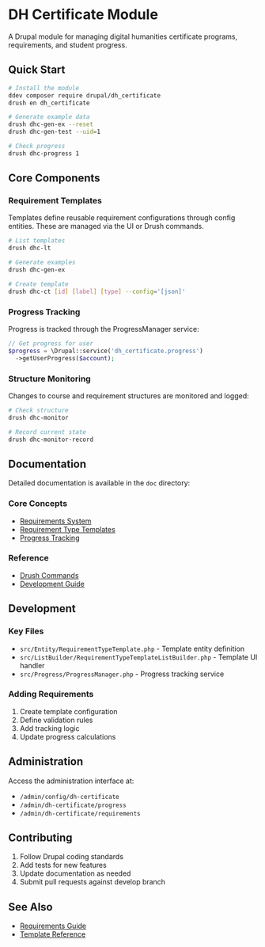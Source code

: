 # DH Certificate Module

A Drupal module for managing digital humanities certificate programs, requirements, and student progress.

## Quick Start

```bash
# Install the module
ddev composer require drupal/dh_certificate
drush en dh_certificate

# Generate example data
drush dhc-gen-ex --reset
drush dhc-gen-test --uid=1

# Check progress
drush dhc-progress 1
```

## Core Components

### Requirement Templates
Templates define reusable requirement configurations through config entities. These 
are managed via the UI or Drush commands.

```bash
# List templates
drush dhc-lt

# Generate examples
drush dhc-gen-ex

# Create template
drush dhc-ct [id] [label] [type] --config='[json]'
```

### Progress Tracking
Progress is tracked through the ProgressManager service:

```php
// Get progress for user
$progress = \Drupal::service('dh_certificate.progress')
  ->getUserProgress($account);
```

### Structure Monitoring 
Changes to course and requirement structures are monitored and logged:

```bash
# Check structure
drush dhc-monitor

# Record current state
drush dhc-monitor-record
```

## Documentation

Detailed documentation is available in the `doc` directory:

### Core Concepts
- [Requirements System](doc/requirements.md)
- [Requirement Type Templates](doc/requirement-templates.md)
- [Progress Tracking](doc/progress.md)

### Reference
- [Drush Commands](doc/drush.md)
- [Development Guide](doc/development.md)

## Development

### Key Files
- `src/Entity/RequirementTypeTemplate.php` - Template entity definition
- `src/ListBuilder/RequirementTypeTemplateListBuilder.php` - Template UI handler
- `src/Progress/ProgressManager.php` - Progress tracking service

### Adding Requirements
1. Create template configuration
2. Define validation rules
3. Add tracking logic
4. Update progress calculations

## Administration

Access the administration interface at:
- `/admin/config/dh-certificate`
- `/admin/dh-certificate/progress`
- `/admin/dh-certificate/requirements`

## Contributing

1. Follow Drupal coding standards
2. Add tests for new features
3. Update documentation as needed
4. Submit pull requests against develop branch

## See Also
- [Requirements Guide](doc/Requirements.md)
- [Template Reference](doc/requirement-templates.md)
